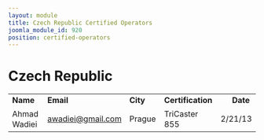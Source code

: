 ```yaml
---
layout: module
title: Czech Republic Certified Operators
joomla_module_id: 920
position: certified-operators
---
```

<h1>Czech Republic</h1>
<table style="width: 100%; line-height: 16pt;" border="0">
    <tbody>
        <tr>
            <td style="width: 24%;"><strong>Name</strong></td>
            <td style="width: 29%;"><strong>Email</strong></td>
            <td style="width: 18%;"><strong>City</strong></td>
            <td style="width: 27%;"><strong>Certification</strong></td>
            <td style="width: 2%; text-align: right;"><strong>Date&nbsp;</strong></td>
        </tr>
        <tr>
            <td>Ahmad Wadiei</td>
            <td><a href="mailto: awadiei@gmail.com">awadiei@gmail.com</a></td>
            <td>Prague</td>
            <td>TriCaster 855</td>
            <td style="text-align: right;">2/21/13</td>
        </tr>
    </tbody>
</table>
<br>
